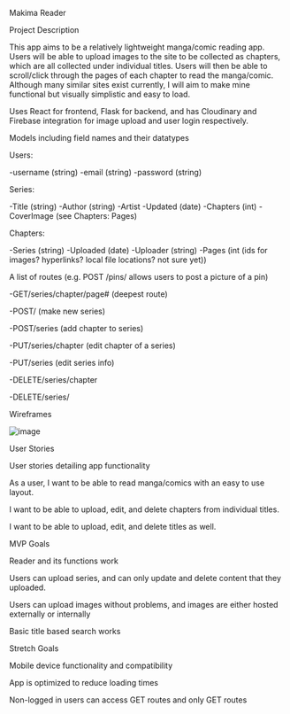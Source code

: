 Makima Reader

Project Description

This app aims to be a relatively lightweight manga/comic reading app. Users will be able to upload images to the site to be collected as chapters, which are all collected under individual titles. Users will then be able to scroll/click through the pages of each chapter to read the manga/comic. Although many similar sites exist currently, I will aim to make mine functional but visually simplistic and easy to load.

Uses React for frontend, Flask for backend, and has Cloudinary and Firebase integration for image upload and user login respectively.


Models including field names and their datatypes


Users:

-username (string)
-email (string)
-password (string)


Series:

-Title (string)
-Author (string)
-Artist
-Updated (date)
-Chapters (int)
-CoverImage (see Chapters: Pages)


Chapters:

-Series (string)
-Uploaded (date)
-Uploader (string)
-Pages (int (ids for images? hyperlinks? local file locations? not sure yet))


A list of routes (e.g. POST /pins/ allows users to post a picture of a pin)

-GET/series/chapter/page# (deepest route)

-POST/ (make new series)

-POST/series (add chapter to series)

-PUT/series/chapter (edit chapter of a series)

-PUT/series (edit series info)

-DELETE/series/chapter

-DELETE/series/


Wireframes

![image](https://user-images.githubusercontent.com/79492367/146646281-e3e1caf3-acb4-4a79-999f-df80bf1fdd7a.png)


User Stories

User stories detailing app functionality


As a user, I want to be able to read manga/comics with an easy to use layout.

I want to be able to upload, edit, and delete chapters from individual titles.

I want to be able to upload, edit, and delete titles as well.


MVP Goals

Reader and its functions work

Users can upload series, and can only update and delete content that they uploaded.

Users can upload images without problems, and images are either hosted externally or internally

Basic title based search works


Stretch Goals

Mobile device functionality and compatibility

App is optimized to reduce loading times

Non-logged in users can access GET routes and only GET routes
